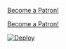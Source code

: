
<a href="https://www.patreon.com/bePatron?u=44431519" data-patreon-widget-type="become-patron-button">Become a Patron!</a><script async src="https://c6.patreon.com/becomePatronButton.bundle.js"></script>

<a href="https://www.patreon.com/bePatron?u=44431519" data-patreon-widget-type="become-patron-button">Become a Patron!</a>

[![Deploy](https://www.herokucdn.com/deploy/button.svg)](https://heroku.com/deploy)
